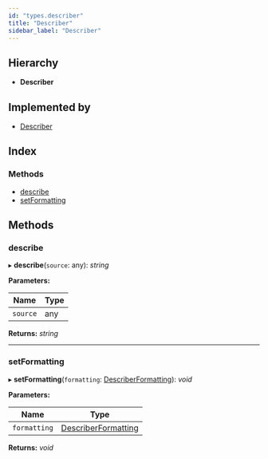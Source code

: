 ```yaml
---
id: "types.describer"
title: "Describer"
sidebar_label: "Describer"
---
```


## Hierarchy

* **Describer**

## Implemented by

* [Describer](../classes/describer.md)

## Index

### Methods

* [describe](types.describer.md#describe)
* [setFormatting](types.describer.md#setformatting)

## Methods

###  describe

▸ **describe**(`source`: any): *string*

**Parameters:**

Name | Type |
------ | ------ |
`source` | any |

**Returns:** *string*

___

###  setFormatting

▸ **setFormatting**(`formatting`: [DescriberFormatting](../modules/types.md#describerformatting)): *void*

**Parameters:**

Name | Type |
------ | ------ |
`formatting` | [DescriberFormatting](../modules/types.md#describerformatting) |

**Returns:** *void*
